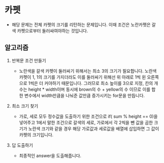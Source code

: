 # 카펫
   - 해당 문제는 전체 카펫의 크기를 리턴하는 문제입니다. 이때 조건은 노란카펫은 갈색 카펫으로부터 둘러싸여야하는 것입니다.

## 알고리즘

1. 반복문 조건 만들기
   - 노란색을 갈색 카펫이 둘러싸기 위해서는 최소 3의 크기가 필요합니다. 노란색 카펫이 1, 1의 크기를 가지더라도 이를 둘러싸기 위해선 위 아래로 1씩 왼 오른쪽으로 1씩은 더 커야하기 때문입니다. 그러므로 최소 높이를 3으로 지정, 칸의 개수는 height * width이며 동시에 brown의 수 + yellow의 수 이므로 이를 합한 변수에서 width만큼을 나눠준 값만큼 증가시키는 for문을 만듭니다.


2. 최소 크기 찾기
   - 가로, 세로 모두 정수값을 도출하기 위한 조건으로 if( sum % height == 0)을 넣어주고 1에서 말한 조건으로 갈색의 세로, 가로에서 각 2씩을 뺀 값을 곱한 크기가 노란색 크기와 같을 경우 해당 가로값과 세로값을 배열에 삽입하면 그 값이 카펫의 크기입니다.

3. 답 도출하기
   - 최종적인 answer을 도출해줍니다.